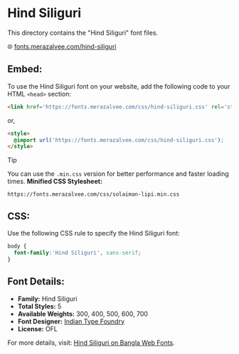 # Hind Siliguri

This directory contains the "Hind Siliguri" font files.

🌐 [fonts.merazalvee.com/hind-siliguri](https://fonts.merazalvee.com/hind-siliguri/)

## Embed:
To use the Hind Siliguri font on your website, add the following code to your HTML `<head>` section:
```html
<link href='https://fonts.merazalvee.com/css/hind-siliguri.css' rel='stylesheet'>
```

or,
```html
<style>
  @import url('https://fonts.merazalvee.com/css/hind-siliguri.css');
</style>
```

> [!TIP]
> You can use the `.min.css` version for better performance and faster loading times.
> **Minified CSS Stylesheet:**  
> ```
> https://fonts.merazalvee.com/css/solaiman-lipi.min.css
> ```

## CSS:
Use the following CSS rule to specify the Hind Siliguri font:
```css
body {
  font-family:'Hind Siliguri', sans-serif;
}
```

## Font Details:
- **Family:** Hind Siliguri
- **Total Styles:** 5
- **Available Weights:** 300, 400, 500, 600, 700
- **Font Designer:** [Indian Type Foundry](https://www.indiantypefoundry.com/)
- **License:** OFL

For more details, visit: [Hind Siliguri on Bangla Web Fonts](https://fonts.merazalvee.com/hind-siliguri/#about).